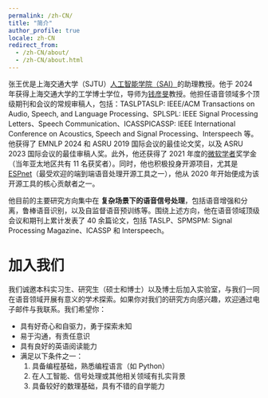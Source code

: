 ```yaml
---
permalink: /zh-CN/
title: "简介"
author_profile: true
locale: zh-CN
redirect_from: 
  - /zh-CN/about/
  - /zh-CN/about.html
---
```


张王优是上海交通大学（SJTU）[人工智能学院（SAI）](https://soai.sjtu.edu.cn)的助理教授。他于 2024 年获得上海交通大学的工学博士学位，导师为[钱彦旻](https://audiocc.sjtu.edu.cn/zh/members/yanmin.qian)教授。他担任语音领域多个顶级期刊和会议的常规审稿人，包括：TASLP<d-footnote>TASLP: IEEE/ACM Transactions on Audio, Speech, and Language Processing</d-footnote>、SPL<d-footnote>SPL: IEEE Signal Processing Letters</d-footnote>、Speech Communication、ICASSP<d-footnote>ICASSP: IEEE International Conference on Acoustics, Speech and Signal Processing</d-footnote>、Interspeech 等。他获得了 EMNLP 2024 和 ASRU 2019 国际会议的最佳论文奖，以及 ASRU 2023 国际会议的最佳审稿人奖。此外，他还获得了 2021 年度的[微软学者](https://www.microsoft.com/en-us/research/articles/eleven-phd-students-are-awarded-the-2021-microsoft-research-asia-fellowship-award/)奖学金（当年亚太地区共有 11 名获奖者）。同时，他也积极投身开源项目，尤其是 [ESPnet](https://github.com/espnet/espnet)（最受欢迎的端到端语音处理开源工具之一），他从 2020 年开始便成为该开源工具的核心贡献者之一。

他目前的主要研究方向集中在 **复杂场景下的语音信号处理**，包括语音增强和分离，鲁棒语音识别，以及自监督语音预训练等。围绕上述方向，他在语音领域顶级会议和期刊上累计发表了 40 余篇论文，包括 TASLP、SPM<d-footnote>SPM: Signal Processing Magazine</d-footnote>、ICASSP 和 Interspeech。

加入我们
======
我们诚邀本科实习生、研究生（硕士和博士）以及博士后加入实验室，与我们一同在语音领域开展有意义的学术探索。如果你对我们的研究方向感兴趣，欢迎通过电子邮件与我联系。我们希望你：
* 具有好奇心和自驱力，勇于探索未知
* 易于沟通，有责任意识
* 具有良好的英语阅读能力
* 满足以下条件之一：
    1. 具备编程基础，熟悉编程语言（如 Python）
    2. 在人工智能、信号处理或其他相关领域有扎实背景
    3. 具备较好的数理基础，具有不错的自学能力

